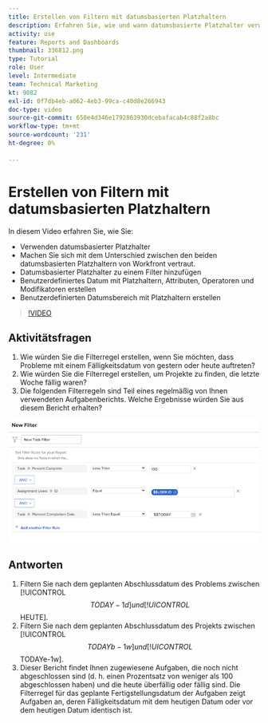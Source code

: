 ```yaml
---
title: Erstellen von Filtern mit datumsbasierten Platzhaltern
description: Erfahren Sie, wie und wann datumsbasierte Platzhalter verwendet werden und wie Sie einen Filter basierend auf dem aktuellen Datum erstellen.
activity: use
feature: Reports and Dashboards
thumbnail: 336812.png
type: Tutorial
role: User
level: Intermediate
team: Technical Marketing
kt: 9082
exl-id: 0f7db4eb-a062-4eb3-99ca-c40d8e266943
doc-type: video
source-git-commit: 650e4d346e1792863930dcebafacab4c88f2a8bc
workflow-type: tm+mt
source-wordcount: '231'
ht-degree: 0%

---
```


# Erstellen von Filtern mit datumsbasierten Platzhaltern

In diesem Video erfahren Sie, wie Sie:

* Verwenden datumsbasierter Platzhalter
* Machen Sie sich mit dem Unterschied zwischen den beiden datumsbasierten Platzhaltern von Workfront vertraut.
* Datumsbasierter Platzhalter zu einem Filter hinzufügen
* Benutzerdefiniertes Datum mit Platzhaltern, Attributen, Operatoren und Modifikatoren erstellen
* Benutzerdefinierten Datumsbereich mit Platzhaltern erstellen

>[!VIDEO](https://video.tv.adobe.com/v/336812/?quality=12&learn=on)

## Aktivitätsfragen

1. Wie würden Sie die Filterregel erstellen, wenn Sie möchten, dass Probleme mit einem Fälligkeitsdatum von gestern oder heute auftreten?
1. Wie würden Sie die Filterregel erstellen, um Projekte zu finden, die letzte Woche fällig waren?
1. Die folgenden Filterregeln sind Teil eines regelmäßig von Ihnen verwendeten Aufgabenberichts. Welche Ergebnisse würden Sie aus diesem Bericht erhalten?

![Ein Bild des Bildschirms zum Erstellen eines Aufgabenfilters mit einem datumsbasierten Platzhalter](assets/date-wildcard-answer-1.png)

## Antworten

1. Filtern Sie nach dem geplanten Abschlussdatum des Problems zwischen [!UICONTROL $$TODAY-1d] und [!UICONTROL $$HEUTE].
1. Filtern Sie nach dem geplanten Abschlussdatum des Projekts zwischen [!UICONTROL $$TODAYb-1w] und [!UICONTROL $$TODAYe-1w].
1. Dieser Bericht findet Ihnen zugewiesene Aufgaben, die noch nicht abgeschlossen sind (d. h. einen Prozentsatz von weniger als 100 abgeschlossen haben) und die heute überfällig oder fällig sind. Die Filterregel für das geplante Fertigstellungsdatum der Aufgaben zeigt Aufgaben an, deren Fälligkeitsdatum mit dem heutigen Datum oder vor dem heutigen Datum identisch ist.

